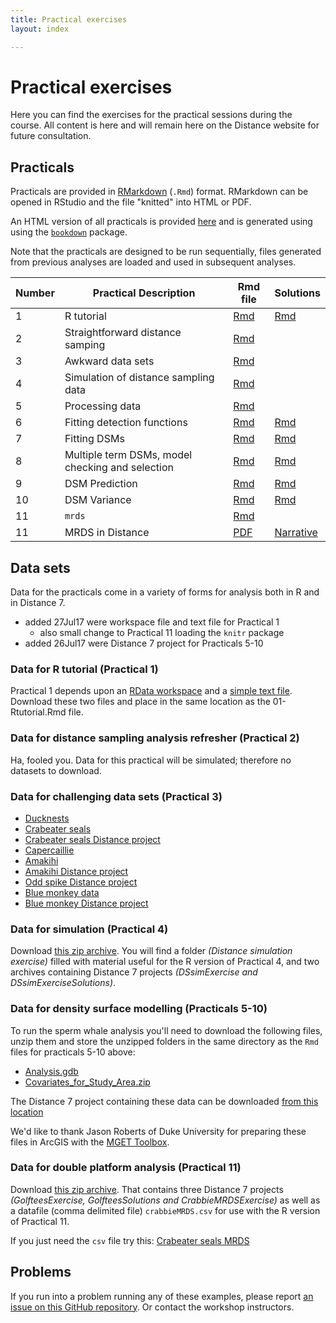 ```yaml
---
title: Practical exercises
layout: index

---
```


# Practical exercises

Here you can find the exercises for the practical sessions during the course. All content is here and will remain here on the Distance website for future consultation.

## Practicals

Practicals are provided in [RMarkdown](http://rmarkdown.rstudio.com/index.html) (`.Rmd`) format. RMarkdown can be opened in RStudio and the file "knitted" into HTML or PDF.

An HTML version of all practicals is provided [here](practicals/bookdown/) and is generated using using the [`bookdown`](https://bookdown.org/) package.

Note that the practicals are designed to be run sequentially, files generated from previous analyses are loaded and used in subsequent analyses.

Number | Practical Description                            | Rmd file                                           | Solutions |
-------|--------------------------------------------------|----------------------------------------------------|-----------|
1      | R tutorial                                       | [Rmd](practicals/01-Rtutorial.Rmd)                 | [Rmd](practicals/solutions/01-Rtutorial-solution.Rmd) |
2      | Straightforward distance samping                 | [Rmd](practicals/02-simple-analysis-simulated.Rmd) |  |
3      | Awkward data sets                                | [Rmd](practicals/03-problem-datasets.Rmd)          |  |
4      | Simulation of distance sampling data             | [Rmd](practicals/04-dssim.Rmd)                     |  |
5      | Processing data                                  | [Rmd](practicals/05-process-geodata.Rmd)           |  |
6      | Fitting detection functions                      | [Rmd](practicals/06-detection-functions.Rmd)       | [Rmd](practicals/solutions/06-detection-functions-solutions.Rmd)     |
7      | Fitting DSMs                                     | [Rmd](practicals/07-simple-dsms.Rmd)               | [Rmd](practicals/solutions/07-simple-dsms-solutions.Rmd)             |
8      | Multiple term DSMs, model checking and selection | [Rmd](practicals/08-advanced-dsms.Rmd)             | [Rmd](practicals/solutions/08-advanced-dsms-solutions.Rmd)           |
9      | DSM Prediction                                   | [Rmd](practicals/09-prediction.Rmd)                | [Rmd](practicals/solutions/09-prediction-solutions.Rmd)              |
10     | DSM Variance                                     | [Rmd](practicals/10-variance.Rmd)                  | [Rmd](practicals/solutions/10-variance-solutions.Rmd)                |
11     | `mrds`                                           | [Rmd](practicals/11-mrds.Rmd)                      |  |
11     | MRDS in Distance                                 | [PDF](practicals/11-mrds-distance.pdf)             |            [Narrative](practicals/advprac-mrds-02-16-solution.pdf) |

## Data sets 

Data for the practicals come in a variety of forms for analysis both in R and in Distance 7.

* added 27Jul17 were workspace file and text file for Practical 1
    * also small change to Practical 11 loading the `knitr` package
* added 26Jul17 were Distance 7 project for Practicals 5-10

### Data for R tutorial (Practical 1)

Practical 1 depends upon an [RData workspace](practicals/tutorial.RData) and a [simple text file](practicals/dados1.csv).  Download these two files and place in the same location as the 01-Rtutorial.Rmd file.

### Data for distance sampling analysis refresher (Practical 2)

Ha, fooled you.  Data for this practical will be simulated; therefore no datasets to download.

### Data for challenging data sets (Practical 3)

- [Ducknests](practicals/ducknests.csv)
- [Crabeater seals](practicals/crabbieMCDS.csv)
- [Crabeater seals Distance project](practicals/CrabbieMCDSExercise.zip)
- [Capercaillie](practicals/capercaillie.txt)
- [Amakihi](practicals/amakihi.csv)
- [Amakihi Distance project](practicals/Amakihi2.zip)
- [Odd spike Distance project](practicals/OddSpike-Demo_2.zip)
- [Blue monkey data](practicals/bluemonkey.csv)
- [Blue monkey Distance project](practicals/BlueMonkey-Demo_3.zip)


### Data for simulation (Practical 4)

Download [this zip archive](practicals/prac4-DSsim.zip).  You will find a folder *(Distance simulation exercise)* filled with material useful for the R version of Practical 4, and two archives containing Distance 7 projects *(DSsimExercise and DSsimExerciseSolutions)*.

### Data for density surface modelling (Practicals 5-10)

To run the sperm whale analysis you'll need to download the following files, unzip them and store the unzipped folders in the same directory as the `Rmd` files for practicals 5-10 above:

- [Analysis.gdb](practicals/Analysis.gdb.zip)
- [Covariates_for_Study_Area.zip](practicals/Covariates_for_Study_Area.zip)

The Distance 7 project containing these data can be downloaded [from this location](practicals/spermwhale-Dist7.zip)

We'd like to thank Jason Roberts of Duke University for preparing these files in ArcGIS with the [MGET Toolbox](http://mgel2011-kvm.env.duke.edu/mget/).

### Data for double platform analysis (Practical 11)

Download [this zip archive](practicals/prac11-mrds.zip).  That contains three Distance 7 projects *(GolfteesExercise, GolfteesSolutions and CrabbieMRDSExercise)* as well as a datafile (comma delimited file) `crabbieMRDS.csv` for use with the R version of Practical 11.

If you just need the `csv` file try this: [Crabeater seals MRDS](practicals/crabbieMRDS.csv)

## Problems

If you run into a problem running any of these examples, please report [an issue on this GitHub repository](https://github.com/DistanceDevelopment/spatial-workshops/issues). Or contact the workshop instructors.






